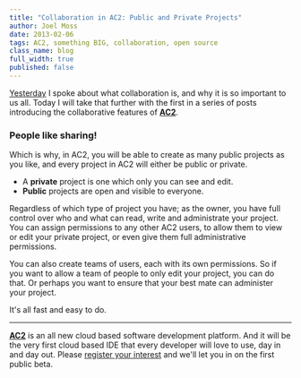 ```yaml
---
title: "Collaboration in AC2: Public and Private Projects"
author: Joel Moss
date: 2013-02-06
tags: AC2, something BIG, collaboration, open source
class_name: blog
full_width: true
published: false
---
```


[Yesterday](/blog/2013/02/ac2-and-collaboration/) I spoke about what collaboration is, and why it is so important to us all. Today I will take that further with the first in a series of posts introducing the collaborative features of **[AC2](http://crafted.applicationcraft.com/)**.

### People like sharing!

Which is why, in AC2, you will be able to create as many public projects as you like, and every project in AC2 will either be public or private.

  - A **private** project is one which only you can see and edit. 
  - **Public** projects are open and visible to everyone.

Regardless of which type of project you have; as the owner, you have full control over who and what can read, write and administrate your project. You can assign permissions to any other AC2 users, to allow them to view or edit your private project, or even give them full administrative permissions.

You can also create teams of users, each with its own permissions. So if you want to allow a team of people to only edit your project, you can do that. Or perhaps you want to ensure that your best mate can administer your project.

It's all fast and easy to do.

---

**[AC2](http://crafted.applicationcraft.com/)** is an all new cloud based software development platform. And it will be the very first cloud based IDE that every developer will love to use, day in and day out. Please [register your interest](http://crafted.applicationcraft.com/) and we'll let you in on the first public beta.